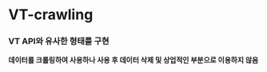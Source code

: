  VT-crawling
 ===============

### VT API와 유사한 형태를 구현

**데이터를 크롤링하여 사용하나 사용 후 데이터 삭제 및 상업적인 부분으로 이용하지 않음**
